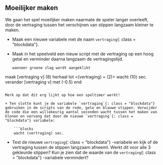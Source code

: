 ## Moeilijker maken

We gaan het spel moeilijker maken naarmate de speler langer overleeft, door de vertraging tussen het verschijnen van stippen langzaam kleiner te maken.

+ Maak een nieuwe variabele met de naam `vertraging`{: class = "blockdata"}.

+ Maak in het speelveld een ​​nieuw script met de vertraging op een hoog getal en verminder daarna langzaam de vertragingstijd.
    
    ```blocks
    wanneer groene vlag wordt aangeklikt
maak [vertraging v] (8)
herhaal tot <(vertraging) = (2)> 
  wacht (10) sec.
  verander [vertraging v] met (-0.5)
end
```

Merk op dat dit erg lijkt op hoe een speltimer werkt!

+ Ten slotte kunt je de variabele `vertraging`{: class = "blockdata"} gebruiken in de scripts van de rode, gele en blauwe stippen. Verwijder de code die een willekeurig aantal seconden wacht tussen het maken van klonen en vervang dat door de nieuwe `vertraging`{: class = "blockdata"} variabele:
    
    ```blocks
    wacht (vertraging) sec.
```

+ Test de nieuwe `vertraging`{: class = "blockdata"} -variabele en kijk of de vertraging tussen de stippen langzaam afneemt. Werkt dit voor alle 3 gekleurde stippen? Kun je zien dat de waarde van de `vertraging`{: class = "blockdata"} -variabele vermindert?